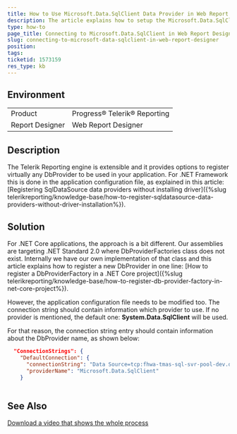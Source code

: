 ```yaml
---
title: How to Use Microsoft.Data.SqlClient Data Provider in Web Report Designer
description: The article explains how to setup the Microsoft.Data.SqlClient data provider in Web Report Designer
type: how-to
page_title: Connecting to Microsoft.Data.SqlClient in Web Report Designer
slug: connecting-to-microsoft-data-sqlclient-in-web-report-designer
position: 
tags: 
ticketid: 1573159
res_type: kb
---
```


## Environment
<table>
	<tbody>
		<tr>
			<td>Product</td>
			<td>Progress® Telerik® Reporting</td>
		</tr>
		<tr>
			<td>Report Designer</td>
			<td>Web Report Designer</td>
		</tr>
	</tbody>
</table>


## Description
The Telerik Reporting engine is extensible and it provides options to register virtually any DbProvider to be used in your application.
For .NET Framework this is done in the application configuration file,
as explained in this article: 
[Registering SqlDataSource data providers without installing driver]({%slug telerikreporting/knowledge-base/how-to-register-sqldatasource-data-providers-without-driver-installation%}).


## Solution
For .NET Core applications, the approach is a bit different. 
Our assemblies are targeting .NET Standard 2.0 where DbProviderFactories class does not exist. 
Internally we have our own implementation of that class and this article explains how to register a new DbProvider in one line:
[How to register a DbProviderFactory in a .NET Core project]({%slug telerikreporting/knowledge-base/how-to-register-db-provider-factory-in-net-core-project%}).


However, the application configuration file needs to be modified too. The connection string should contain information which provider to use. 
If no provider is mentioned, the default one: **System.Data.SqlClient** will be used. 


For that reason, the connection string entry should contain information about the DbProvider name, as shown below:

````JSON
  "ConnectionStrings": {
    "DefaultConnection": {
      "connectionString": "Data Source=tcp:fhwa-tmas-sql-svr-pool-dev.database.windows.net,1433;Initial Catalog=fhwa-tmas-sql-pool-dev;Persist Security Info=False;Authentication=Active Directory Integrated;Connection Timeout=30;",
      "providerName": "Microsoft.Data.SqlClient"
    }
    
````


## See Also

[Download a video that shows the whole process](resources/connecting-microsoft-data-sqlclient.zip)
